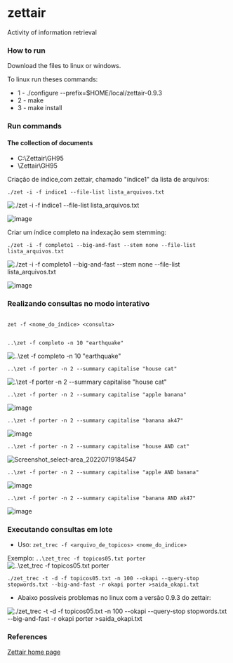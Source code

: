 # zettair
Activity of information retrieval 


### How to run

<p> Download the files to linux or windows. </p>

To linux run theses commands:
- 1 - ./configure --prefix=$HOME/local/zettair-0.9.3
- 2 - make
- 3 - make install 

### Run commands

#### The collection of documents
 
 - C:\Zettair\GH95
 - \Zettair\GH95
 
 Criação de índice,com zettair, chamado "índice1" da lista de arquivos: 
 
 ```
 ./zet -i -f indice1 --file-list lista_arquivos.txt 
```


 ![./zet -i -f indice1 --file-list lista_arquivos.txt ](https://user-images.githubusercontent.com/31135896/179834868-2a64b619-1410-4b23-896e-65d113c34e5e.jpg)
 
 
 ![image](https://user-images.githubusercontent.com/31135896/179841651-8ebd93d2-ec37-4c84-9371-fa1a8b429997.png)

 
 Criar um índice completo na indexação sem stemming:
 
 ```
 ./zet -i -f completo1 --big-and-fast --stem none --file-list lista_arquivos.txt
 ```
 
 ![./zet -i -f completo1 --big-and-fast --stem none --file-list lista_arquivos.txt](https://user-images.githubusercontent.com/31135896/179839883-96531cd7-7ad5-457b-a1c0-a91e09f002cb.jpg)

![image](https://user-images.githubusercontent.com/31135896/179841979-9a613a80-cde8-43fb-803c-f3630f04f910.png)

### Realizando consultas no modo interativo

```

zet -f <nome_do_índice> <consulta>

```
 
 ```
 
 ..\zet -f completo -n 10 "earthquake"
 
 ```
 

 ![ ..\zet -f completo -n 10 "earthquake"](https://user-images.githubusercontent.com/31135896/179851902-4824ad5a-33a2-4e96-8330-942c46046b3a.jpg)

```
..\zet -f porter -n 2 --summary capitalise "house cat"

```

![.\zet -f porter -n 2 --summary capitalise "house cat"](https://user-images.githubusercontent.com/31135896/179853439-88476d1f-57c0-46ed-93b8-a82817decce7.png)


```
..\zet -f porter -n 2 --summary capitalise "apple banana"

```

![image](https://user-images.githubusercontent.com/31135896/179853763-e6f55403-7397-4f6d-9e8c-208bd917cb9a.png)

```
..\zet -f porter -n 2 --summary capitalise "banana ak47"

```

![image](https://user-images.githubusercontent.com/31135896/179854442-28759726-2ce8-498e-bf88-822bba02a561.png)

```
..\zet -f porter -n 2 --summary capitalise "house AND cat"

```
![Screenshot_select-area_20220719184547](https://user-images.githubusercontent.com/31135896/179854133-b2535357-7e4e-40cf-ad03-6e2aa5b78378.jpg)


```
..\zet -f porter -n 2 --summary capitalise "apple AND banana"

```

![image](https://user-images.githubusercontent.com/31135896/179854231-e8de6292-cd51-4119-a03a-f2a65731667b.png)

```
..\zet -f porter -n 2 --summary capitalise "banana AND ak47"

```

![image](https://user-images.githubusercontent.com/31135896/179854628-73c97b54-6187-4bf1-9114-8d99f95c03e4.png)


### Executando consultas em lote

- Uso: ``` zet_trec -f <arquivo_de_topicos> <nome_do_indice> ```

Exemplo: ``` ..\zet_trec -f topicos05.txt porter ```
![..\zet_trec -f topicos05.txt porter](https://user-images.githubusercontent.com/31135896/179855233-df64419a-a658-48a9-86b9-05245785aefb.jpg)


```./zet_trec -t -d -f topicos05.txt -n 100 --okapi --query-stop stopwords.txt --big-and-fast -r okapi porter >saida_okapi.txt ```

 * Abaixo possíveis problemas no linux com a versão 0.9.3 do zettair:
 
 ![./zet_trec -t -d -f topicos05.txt -n 100 --okapi --query-stop stopwords.txt --big-and-fast -r okapi porter >saida_okapi.txt](https://user-images.githubusercontent.com/31135896/179855559-90ca20cb-320c-48b3-a1c9-6d925c5c10c9.png)


### References

<p><a href="http://www.seg.rmit.edu.au/zettair/index.html">Zettair home page</a></p>
